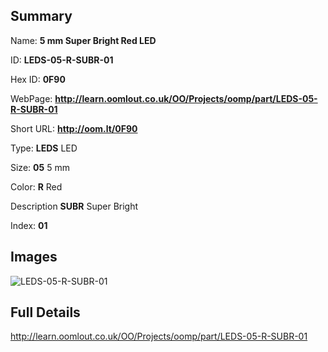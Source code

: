 

## Summary
 
Name: __5 mm Super Bright Red LED__

ID: __LEDS-05-R-SUBR-01__

Hex ID: __0F90__

WebPage: __http://learn.oomlout.co.uk/OO/Projects/oomp/part/LEDS-05-R-SUBR-01__

Short URL: __http://oom.lt/0F90__


Type: __LEDS__ LED 

Size: __05__ 5 mm 

Color: __R__ Red 

Description __SUBR__ Super Bright 

Index: __01__


## Images
![LEDS-05-R-SUBR-01](http://oomlout.com/oomp-gen/parts/LEDS-05-R-SUBR-01/LEDS-05-R-SUBR-01_420.jpg)



## Full Details

 http://learn.oomlout.co.uk/OO/Projects/oomp/part/LEDS-05-R-SUBR-01














